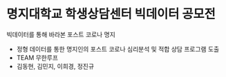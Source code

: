 # 명지대학교 학생상담센터 빅데이터 공모전
빅데이터를 통해 바라본 포스트 코로나 명지
- 정형 데이터를 통한 명지인의 포스트 코로나 심리분석 및 적합 상담 프로그램 도출
- TEAM 무한루프
- 김동현, 김민지, 이희경, 정진규

